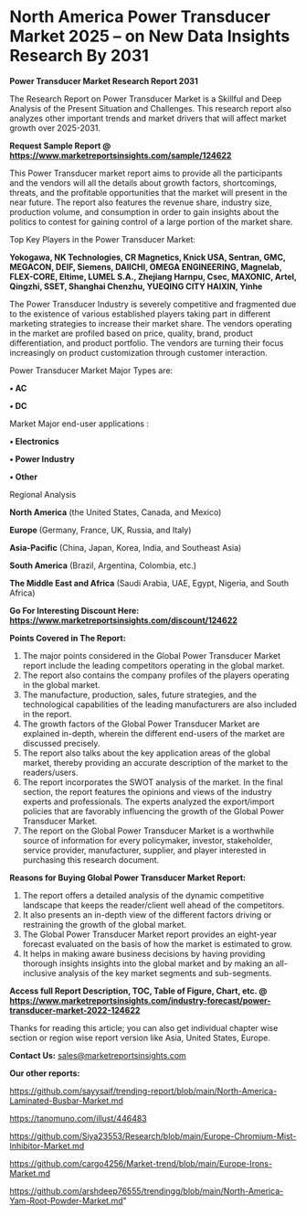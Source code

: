 # North America Power Transducer Market 2025 – on New Data Insights Research By 2031

<strong>Power Transducer Market Research Report 2031</strong>

The Research Report on Power Transducer Market is a Skillful and Deep Analysis of the Present Situation and Challenges. This research report also analyzes other important trends and market drivers that will affect market growth over 2025-2031.

<strong>Request Sample Report @ <a href=https://www.marketreportsinsights.com/sample/124622>https://www.marketreportsinsights.com/sample/124622</a></strong>

This Power Transducer market report aims to provide all the participants and the vendors will all the details about growth factors, shortcomings, threats, and the profitable opportunities that the market will present in the near future. The report also features the revenue share, industry size, production volume, and consumption in order to gain insights about the politics to contest for gaining control of a large portion of the market share.

Top Key Players in the Power Transducer Market:

<strong>Yokogawa, NK Technologies, CR Magnetics, Knick USA, Sentran, GMC, MEGACON, DEIF, Siemens, DAIICHI, OMEGA ENGINEERING, Magnelab, FLEX-CORE, Eltime, LUMEL S.A., Zhejiang Harnpu, Csec, MAXONIC, Artel, Qingzhi, SSET, Shanghai Chenzhu, YUEQING CITY HAIXIN, Yinhe</strong>

The Power Transducer Industry is severely competitive and fragmented due to the existence of various established players taking part in different marketing strategies to increase their market share. The vendors operating in the market are profiled based on price, quality, brand, product differentiation, and product portfolio. The vendors are turning their focus increasingly on product customization through customer interaction.

Power Transducer Market Major Types are:

<strong>• AC

• DC</strong>

Market Major end-user applications :

<strong>• Electronics

• Power Industry

• Other</strong>

Regional Analysis

</u><strong><b>North America</b></strong> (the United States, Canada, and Mexico)

<strong><b>Europe </b></strong>(Germany, France, UK, Russia, and Italy)

<strong><b>Asia-Pacific</b></strong> (China, Japan, Korea, India, and Southeast Asia)

<strong><b>South America</b></strong> (Brazil, Argentina, Colombia, etc.)

<strong><b>The Middle East and Africa</b></strong> (Saudi Arabia, UAE, Egypt, Nigeria, and South Africa)

<strong>Go For Interesting Discount Here: <a href=https://www.marketreportsinsights.com/discount/124622>https://www.marketreportsinsights.com/discount/124622</a></strong>

<strong>Points Covered in The Report:</strong>
<ol>
  <li>The major points considered in the Global Power Transducer Market report include the leading competitors operating in the global market.</li>
  <li>The report also contains the company profiles of the players operating in the global market.</li>
  <li>The manufacture, production, sales, future strategies, and the technological capabilities of the leading manufacturers are also included in the report.</li>
  <li>The growth factors of the Global Power Transducer Market are explained in-depth, wherein the different end-users of the market are discussed precisely.</li>
  <li>The report also talks about the key application areas of the global market, thereby providing an accurate description of the market to the readers/users.</li>
  <li>The report incorporates the SWOT analysis of the market. In the final section, the report features the opinions and views of the industry experts and professionals. The experts analyzed the export/import policies that are favorably influencing the growth of the Global Power Transducer Market.</li>
  <li>The report on the Global Power Transducer Market is a worthwhile source of information for every policymaker, investor, stakeholder, service provider, manufacturer, supplier, and player interested in purchasing this research document.</li>
</ol>
<strong>Reasons for Buying Global Power Transducer Market Report:</strong>

<ol>
  <li>The report offers a detailed analysis of the dynamic competitive landscape that keeps the reader/client well ahead of the competitors.</li>
  <li>It also presents an in-depth view of the different factors driving or restraining the growth of the global market.</li>
  <li>The Global Power Transducer Market report provides an eight-year forecast evaluated on the basis of how the market is estimated to grow.</li>
  <li>It helps in making aware business decisions by having providing thorough insights insights into the global market and by making an all-inclusive analysis of the key market segments and sub-segments.</li>
</ol>
<strong>Access full Report Description, TOC, Table of Figure, Chart, etc. @ <a href=https://www.marketreportsinsights.com/industry-forecast/power-transducer-market-2022-124622>https://www.marketreportsinsights.com/industry-forecast/power-transducer-market-2022-124622</a></strong>


Thanks for reading this article; you can also get individual chapter wise section or region wise report version like Asia, United States, Europe.

<strong>Contact Us:</strong>
sales@marketreportsinsights.com

<strong>Our other reports:</strong>

<a href=https://github.com/sayysaif/trending-report/blob/main/North-America-Laminated-Busbar-Market.md>https://github.com/sayysaif/trending-report/blob/main/North-America-Laminated-Busbar-Market.md</a>

<a href=https://tanomuno.com/illust/446483>https://tanomuno.com/illust/446483</a>

<a href=https://github.com/Siya23553/Research/blob/main/Europe-Chromium-Mist-Inhibitor-Market.md>https://github.com/Siya23553/Research/blob/main/Europe-Chromium-Mist-Inhibitor-Market.md</a>

<a href=https://github.com/cargo4256/Market-trend/blob/main/Europe-Irons-Market.md>https://github.com/cargo4256/Market-trend/blob/main/Europe-Irons-Market.md</a>

<a href=https://github.com/arshdeep76555/trendingg/blob/main/North-America-Yam-Root-Powder-Market.md>https://github.com/arshdeep76555/trendingg/blob/main/North-America-Yam-Root-Powder-Market.md</a>"
